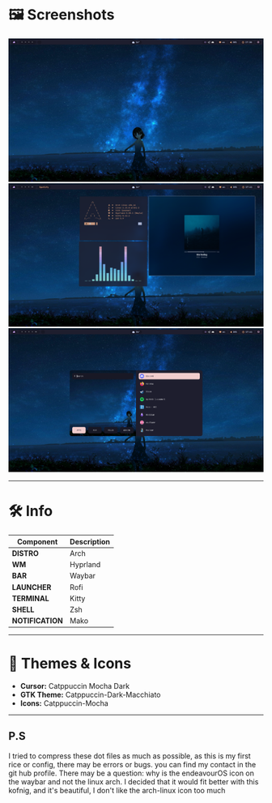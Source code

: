 # 🖼️ Screenshots



![Screenshot 1](screenshots/image.png)  
![Screenshot 2](screenshots/image2.png)  
![Screenshot 3](screenshots/image3.png)

---

# 🛠️ Info

| Component       | Description             |
|-----------------|-------------------------|
| **DISTRO**      | Arch                    |
| **WM**          | Hyprland                |
| **BAR**         | Waybar                  |
| **LAUNCHER**    | Rofi                    |
| **TERMINAL**    | Kitty                   |
| **SHELL**       | Zsh                     |
| **NOTIFICATION**| Mako                    |

---

# 🎨 Themes & Icons

- **Cursor:** Catppuccin Mocha Dark  
- **GTK Theme:** Catppuccin-Dark-Macchiato  
- **Icons:** Catppuccin-Mocha

---

## P.S
I tried to compress these dot files as much as possible, as this is my first rice or config, there may be errors or bugs. you can find my contact in the git hub profile.
There may be a question: why is the endeavourOS icon on the waybar and not the linux arch. I decided that it would fit better with this kofnig, and it's beautiful, I don't like the arch-linux icon too much
